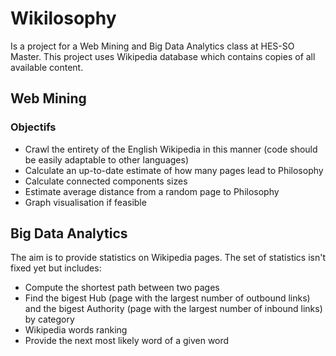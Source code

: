 # Wikilosophy
Is a project for a Web Mining and Big Data Analytics class at HES-SO Master. This project uses Wikipedia database which contains copies of all available content.

## Web Mining
### Objectifs
* Crawl the entirety of the English Wikipedia in this manner (code should be easily adaptable to other languages)
* Calculate an up-to-date estimate of how many pages lead to Philosophy
* Calculate connected components sizes
* Estimate average distance from a random page to Philosophy
* Graph visualisation if feasible


## Big Data Analytics
The aim is to provide statistics on Wikipedia pages. The set of statistics isn't fixed yet but includes:
* Compute the shortest path between two pages
* Find the bigest Hub (page with the largest number of outbound links) and the bigest Authority (page with the largest number of inbound links) by category
* Wikipedia words ranking
* Provide the next most likely word of a given word

